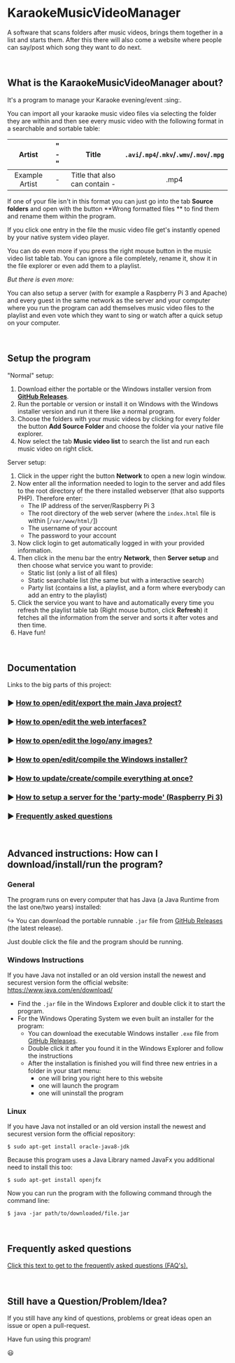 # KaraokeMusicVideoManager
A software that scans folders after music videos, brings them together in a list and starts them. After this there will also come a website where people can say/post which song they want to do next.

<br>

## What is the KaraokeMusicVideoManager about?

It's a program to manage your Karaoke evening/event :sing:.

You can import all your karaoke music video files via selecting the folder they are within and then see every music video with the following format in a searchable and sortable table:

|     Artist     | " - " |             Title             | `.avi`/`.mp4`/`.mkv`/`.wmv`/`.mov`/`.mpg` |
| :------------: | :---: | :---------------------------: | :--------------------------------------: |
| Example Artist |   -   | Title that also can contain - |                   .mp4                   |

If one of your file isn't in this format you can just go into the tab **Source folders** and open with the button **Wrong formatted files ** to find them and rename them within the program.

If you click one entry in the file the music video file get's instantly opened by your native system video player.

You can do even more if you press the right mouse button in the music video list table tab. You can ignore a file completely, rename it, show it in the file explorer or even add them to a playlist.

*But there is even more:*

You can also setup a server (with for example a Raspberry Pi 3 and Apache) and every guest in the same network as the server and your computer where you run the program can add themselves music video files to the playlist and even vote which they want to sing or watch after a quick setup on your computer.

<br>

## Setup the program

"Normal" setup:

1. Download either the portable or the Windows installer version from **[GitHub Releases](https://github.com/AnonymerNiklasistanonym/KaraokeMusicVideoManager/releases)**.
2. Run the portable or version or install it on Windows with the Windows installer version and run it there like a normal program.
3. Choose the folders with your music videos by clicking for every folder the button **Add Source Folder** and choose the folder via your native file explorer.
4. Now select the tab **Music video list** to search the list and run each music video on right click.

Server setup:

1. Click in the upper right the button **Network** to open a new login window.
2. Now enter all the information needed to login to the server and add files to the root directory of the there installed webserver (that also supports PHP). Therefore enter:
   - The IP address of the server/Raspberry Pi 3
   - The root directory of the web server (where the `index.html` file is within [`/var/www/html/`])
   - The username of your account
   - The password to your account
3. Now click login to get automatically logged in with your provided information.
4. Then click in the menu bar the entry **Network**, then **Server setup** and then choose what service you want to provide:
   - Static list (only a list of all files)
   - Static searchable list (the same but with a interactive search)
   - Party list (contains a list, a playlist, and a form where everybody can add an entry to the playlist)
5. Click the service you want to have and automatically every time you refresh the playlist table tab (Right mouse button, click **Refresh**) it fetches all the information from the server and sorts it after votes and then time.
6. Have fun!

<br>

## Documentation

Links to the big parts of this project:

### :arrow_forward: [How to open/edit/export the main Java project?](Documentation/HOW_TO_JAVA.md)

### :arrow_forward: [How to open/edit the web interfaces?](Documentation/HOW_TO_WEB.md)

### :arrow_forward: [How to open/edit the logo/any images?](Documentation/HOW_TO_IMAGES.md)

### :arrow_forward: [How to open/edit/compile the Windows installer?](Documentation/HOW_TO_NSIS.md)

### :arrow_forward: [How to update/create/compile everything at once?](Documentation/HOW_TO_MAGIC.md)

### :arrow_forward: [How to setup a server for the 'party-mode' (Raspberry Pi 3)](Documentation/HOW_TO_SERVER.md)

### :arrow_forward: [Frequently asked questions](Documentation/FAQ.md)

<br>

## Advanced instructions: How can I download/install/run the program?

### General

The program runs on every computer that has Java (a Java Runtime from the last one/two years) installed:

:arrow_right_hook: You can download the portable runnable `.jar` file from [GitHub Releases](https://github.com/AnonymerNiklasistanonym/KaraokeMusicVideoManager/releases) (the latest release).

Just double click the file and the program should be running.

### Windows Instructions

If you have Java not installed or an old version install the newest and securest version form the official website: https://www.java.com/en/download/

* Find the `.jar` file in the Windows Explorer and double click it to start the program.
* For the Windows Operating System we even built an installer for the program:
  * You can download the executable Windows installer `.exe` file from [GitHub Releases](https://github.com/AnonymerNiklasistanonym/KaraokeMusicVideoManager/releases).
  * Double click it after you found it in the Windows Explorer and follow the instructions
  * After the installation is finished you will find three new entries in a folder in your start menu:
    * one will bring you right here to this website
    * one will launch the program
    * one will uninstall the program

### Linux

If you have Java not installed or an old version install the newest and securest version form the official repository:

```
$ sudo apt-get install oracle-java8-jdk
```

Because this program uses a Java Library named JavaFx you additional need to install this too:

 ```
$ sudo apt-get install openjfx
 ```

Now you can run the program with the following command through the command line:

```
$ java -jar path/to/downloaded/file.jar
```

<br>

## Frequently asked questions

[Click this text to get to the frequently asked questions (FAQ's).](Documentation/FAQ.md)

<br>

## Still have a Question/Problem/Idea?

If you still have any kind of questions, problems or great ideas open an issue or open a pull-request.

Have fun using this program!

 :smiley:
